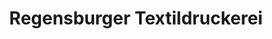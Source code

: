 ---
title: "Regensburger Textildruckerei"
url: /regensburg/regensburger-textildruckerei/
shop: Kopieren
---